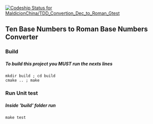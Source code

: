 [ ![Codeship Status for MaldicionChina/TDD_Convertion_Dec_to_Roman_Gtest](https://codeship.com/projects/4a8955d0-713b-0133-6bba-4254a0d12432/status?branch=master)](https://codeship.com/projects/116827)

## Ten Base Numbers to Roman Base Numbers Converter

### Build

##### To build this project you MUST run the nexts lines

``` 
mkdir build ; cd build 
cmake .. ; make 
```
### Run Unit test 
##### Inside 'build' folder run 

``` 
make test 
``` 